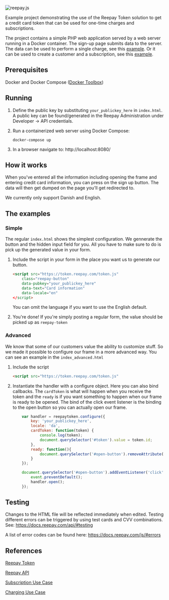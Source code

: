 ![reepay.js](https://docs.reepay.com/js/images/logo.png "reepay.js")

Example project demonstrating the use of the Reepay Token solution to get a credit card token that can be used for one-time charges and subscriptions.

The project contains a simple PHP web application served by a web server running in a Docker container. The sign-up page submits data to the server. The data can be used to perform a single charge, see this [example](https://github.com/reepay/reepay-examples/wiki/One-time-charging). Or it can be used to create a customer and a subscription, see this [example](https://github.com/reepay/reepay-examples/wiki/Simple-subscription-handling#create-customer-and-subscription).

## Prerequisites

Docker and Docker Compose ([Docker Toolbox](https://www.docker.com/products/docker-toolbox))

## Running

1. Define the public key by substituting `your_publickey_here` in `index.html`. A public key can be found/generated in the Reepay Administration under Developer -> API credentials.

2. Run a containerized web server using Docker Compose:

    `docker-compose up`

3. In a browser navigate to: http://localhost:8080/

## How it works

When you've entered all the information including opening the frame and entering credit card information, you can press on the sign up button. The data will then get dumped on the page you'll get redirected to.

We currently only support Danish and English.

## The examples

### Simple

The regular `index.html` shows the simplest configuration. We gennerate the button and the hidden input field for you. All you have to make sure to do is pick up the generated value in your form.

1. Include the script in your form in the place you want us to generate our button.
    ```html
    <script src="https://token.reepay.com/token.js"
        class="reepay-button"
        data-pubkey="your_publickey_here"
        data-text="Card information"
        data-locale="en"
    </script>
    ```
    You can omit the language if you want to use the English default.

2. You're done! If you're simply posting a regular form, the value should be picked up as `reepay-token`


### Advanced

We know that some of our customers value the ability to customize stuff. So we made it possible to configure our frame in a more advanced way. You can see an example in the `index_advanced.html`

1. Include the script
    ```html
    <script src="https://token.reepay.com/token.js"
    ```
2. Instantiate the handler with a configure object. Here you can also bind callbacks. The `cardToken` is what will happen when you receive the token and the `ready` is if you want something to happen when our frame is ready to be opened. The bind of the click event listener is the binding to the open button so you can actually open our frame.
    ```js
        var handler = reepaytoken.configure({
            key: 'your_publickey_here',
            locale: 'da',
            cardToken: function(token) {
                console.log(token);
                document.querySelector('#token').value = token.id;
            },
            ready: function(){
                document.querySelector('#open-button').removeAttribute('disabled');
            }
        });

        document.querySelector('#open-button').addEventListener('click', function(event) {
            event.preventDefault();
            handler.open();
        });
    ```

## Testing

Changes to the HTML file will be reflected immediately when edited. Testing different errors can be triggered by using test cards and CVV combinations. See: https://docs.reepay.com/api/#testing

A list of error codes can be found here: https://docs.reepay.com/js/#errors

## References

[Reepay Token](https://docs.reepay.com/token/)

[Reepay API](https://docs.reepay.com/api/)

[Subscription Use Case](https://github.com/reepay/reepay-examples/wiki/Simple-subscription-handling)

[Charging Use Case](https://github.com/reepay/reepay-examples/wiki/One-time-charging)
